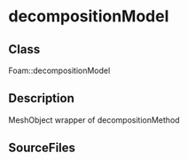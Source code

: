 # decompositionModel 
## Class
Foam::decompositionModel

## Description
MeshObject wrapper of decompositionMethod

## SourceFiles

